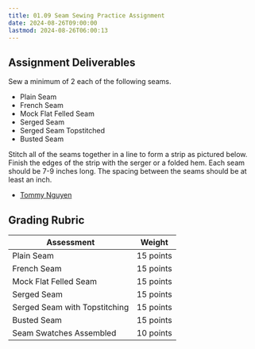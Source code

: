 ```yaml
---
title: 01.09 Seam Sewing Practice Assignment
date: 2024-08-26T09:00:00
lastmod: 2024-08-26T06:00:13
---
```


## Assignment Deliverables

Sew a minimum of 2 each of the following seams.

- Plain Seam
- French Seam
- Mock Flat Felled Seam
- Serged Seam
- Serged Seam Topstitched
- Busted Seam

Stitch all of the seams together in a line to form a strip as pictured below. Finish the edges of the strip with the serger or a folded hem. Each seam should be 7-9 inches long. The spacing between the seams should be at least an inch.

- [Tommy Nguyen](https://tommynguyen.info)

## Grading Rubric

<div class="responsive-table-markdown">

| Assessment                    | Weight    |
| ----------------------------- | --------- |
| Plain Seam                    | 15 points |
| French Seam                   | 15 points |
| Mock Flat Felled Seam         | 15 points |
| Serged Seam                   | 15 points |
| Serged Seam with Topstitching | 15 points |
| Busted Seam                   | 15 points |
| Seam Swatches Assembled       | 10 points |

</div>

